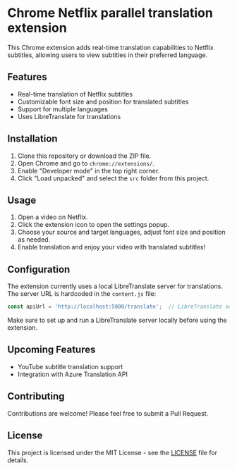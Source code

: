 # Chrome Netflix parallel translation extension

This Chrome extension adds real-time translation capabilities to Netflix subtitles, allowing users to view subtitles in their preferred language.

## Features

- Real-time translation of Netflix subtitles
- Customizable font size and position for translated subtitles
- Support for multiple languages
- Uses LibreTranslate for translations

## Installation

1. Clone this repository or download the ZIP file.
2. Open Chrome and go to `chrome://extensions/`.
3. Enable "Developer mode" in the top right corner.
4. Click "Load unpacked" and select the `src` folder from this project.

## Usage

1. Open a video on Netflix.
2. Click the extension icon to open the settings popup.
3. Choose your source and target languages, adjust font size and position as needed.
4. Enable translation and enjoy your video with translated subtitles!

## Configuration

The extension currently uses a local LibreTranslate server for translations. The server URL is hardcoded in the `content.js` file:

```javascript
const apiUrl = 'http://localhost:5000/translate';  // LibreTranslate server URL
```

Make sure to set up and run a LibreTranslate server locally before using the extension.

## Upcoming Features

- YouTube subtitle translation support
- Integration with Azure Translation API

## Contributing

Contributions are welcome! Please feel free to submit a Pull Request.

## License

This project is licensed under the MIT License - see the [LICENSE](LICENSE) file for details.
